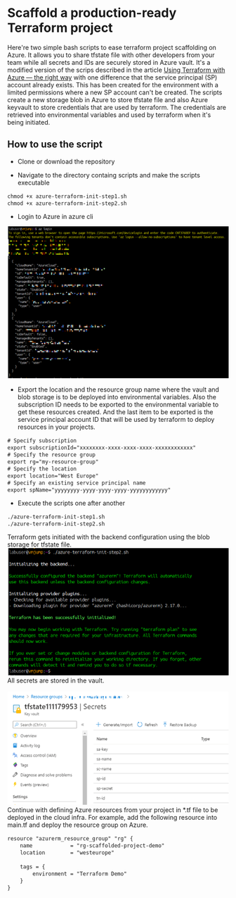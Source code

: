 # Scaffold a production-ready Terraform project

Here're two simple bash scripts to ease terraform project scaffolding on Azure. 
It allows you to share tfstate file with other developers from your team while all secrets and IDs are securely stored in Azure vault.
It's a modified version of the scrips described in the article [Using Terraform with Azure — the right way](https://medium.com/01001101/using-terraform-with-azure-the-right-way-35af3b51a6b0) with one difference that the service principal (SP) account already exists. This has been created for the environment with a limited permissions where a new SP account can't be created.
The scripts create a new storage blob in Azure to store tfstate file and also Azure keyvault to store credentials that are used by terraform. The credentials are retrieved into environmental variables and used by terraform when it's being initiated.


## How to use the script

* Clone or download the repository

* Navigate to the directory containg scripts and make the scripts executable
```shell
chmod +x azure-terraform-init-step1.sh
chmod +x azure-terraform-init-step2.sh
```

* Login to Azure in azure cli

![](pictures/az-login.png)

* Export the location and the resource group name where the vault and blob storage is to be deployed into environmental variables. Also the subscription ID needs to be exported to the environmental variable to get these resources created. And the last item to be exported is the service principal account ID that will be used by terraform to deploy resources in your projects.    

```shell
# Specify subscription
export subscriptionId="xxxxxxxx-xxxx-xxxx-xxxx-xxxxxxxxxxxx"
# Specify the resource group
export rg="my-resource-group"
# Specify the location
export location="West Europe"
# Specify an existing service principal name
export spName="yyyyyyyy-yyyy-yyyy-yyyy-yyyyyyyyyyyy"
```
* Execute the scripts one after another

```shell
./azure-terraform-init-step1.sh
./azure-terraform-init-step2.sh
```

Terraform gets initiated with the backend configuration using the blob storage for tfstate file.
<br>
![](pictures/terraform-init.png)
<br>
All secrets are stored in the vault.<br>
<br>
![](pictures/vault_secrets.png)
<br>
Continue with defining Azure resources from your project in *.tf file to be deployed in the cloud infra.
For example, add the following resource into main.tf and deploy the resource group on Azure.

```shell
resource "azurerm_resource_group" "rg" {
    name            = "rg-scaffolded-project-demo"
    location        = "westeurope"

    tags = {
        environment = "Terraform Demo"
    }
}
```


